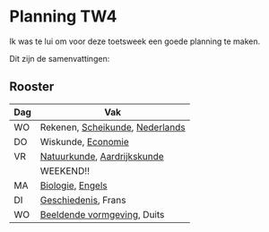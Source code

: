 # Planning TW4

Ik was te lui om voor deze toetsweek een goede planning te maken.

Dit zijn de samenvattingen:

## Rooster

| Dag | Vak |
| ------------- | ------------- |
| WO  | Rekenen, [Scheikunde](Scheikunde), [Nederlands](Nederlands)         |
| DO  | Wiskunde, [Economie](Economie)       |
| VR  | [Natuurkunde](Natuurkunde), [Aardrijkskunde](Aardrijkskunde) |
|  | WEEKEND!! |
| MA  | [Biologie](Biologie), [Engels](Engels)  |
| DI  | [Geschiedenis](Geschiedenis), Frans  |
| WO  | [Beeldende vormgeving](Beeldende%20vormgeving), Duits  |
